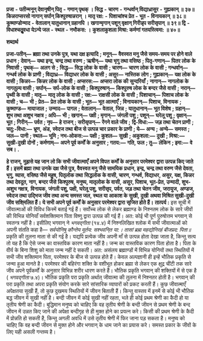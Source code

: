  **प्रजा** **-** **पतीन्मनून् देवानृषीन् पितृ** **-** **गणान् पृथक् ।** **सिद्ध** **-** **चारण** **-** **गन्धर्वान् विद्याध्रासुर** **-** **गुह्यकान् ॥ ३७॥** **किन्नराप्सरसो नागान् सर्पान् किश्पुरुषान्नरान् ।** **मातृ रक्ष:** **-** **पिशाचांश्च प्रेत** **-** **भूत** **-** **विनायकान् ॥ ३८॥** **कूष्माण्डोन्माद** **-** **वेतालान् यातुधानान् ग्रहानपि ।** **खगान्मृगान् पशून् वृक्षान् गिरीन्नृप सरीसृपान् ॥ ३९॥** **द्वि** **-** **विधाश्चतुॢवधा येऽन्ये जल** **-** **स्थल** **-** **नभौकस: ।** **कुशलाकुशला मिश्रा: कर्मणां गतयस्त्विमा: ॥ ४०॥** 

**शब्दार्थ** 

**प्रजा-पतीन्—** **ब्रह्मा तथा उनके पुत्र, यथा दक्ष इत्यादि** **; मनून्—** **वैवस्वत मनु जैसे समय-समय पर होने वाले प्रधान** **; देवान्—** **यथा इन्द्र, चन्द्र तथा वरुण** **; ऋषीन्—** **यथा भृगु तथा वसिष्ठ** **; पितृ-गणान्—** **पितर लोक के निवासी** **; पृथक्—** **अलग से** **;** **सिद्ध—** **सिद्ध लोक के वासी** **; चारण—** **चारण लोक के वासी** **; गन्धर्वान्—** **गन्धर्व लोक के प्राणी** **; विद्याध्र—** **विद्याधर लोक के** **वासी** **; असुर—** **नास्तिक लोग** **; गुह्यकान्—** **यक्ष लोक के वासी** **; किन्नर—** **किन्नर लोक के वासी** **; अप्सरस:—** **अप्सरा लोक की** **सुन्दरियाँ** **; नागान्—** **नागलोक के नागतुल्य वासी** **; सर्पान्—** **सर्प-लोक के वासी** **; किश्पुरुषान्—** **किश्पुरुष लोक के बन्दर जैसे** **वासी** **; नरान्—** **पृथ्वी के वासी** **; मातृ—** **मातृ लोक के वासी** **; रक्ष:—** **राक्षसी लोक के वासी** **; पिशाचान्—** **पिशाच लोक के** **वासी** **; च—** **भी** **; प्रेत—** **प्रेत लोक के वासी** **; भूत—** **भूत आत्माएँ** **; विनायकान्—** **पिशाच, विनायक** **; कूष्माण्ड—** **मायाजाल** **;** **उन्माद—** **पागल** **; वेतालान्—** **वेताल, जिन्न** **; यातुधानान्—** **भूत विशेष** **; ग्रहान्—** **शुभ तथा अशुभ नक्षत्र** **; अपि—** **भी** **; खगान्—** **पक्षी** **; मृगान्—** **जंगली पशु** **; पशून्—** **घरेलू पशु** **; वृक्षान्—** **भूत** **; गिरीन्—** **पर्वत** **; नृप—** **हे राजन्** **; सरीसृपान्—** **रेंगने वाले जीव** **;** **द्वि-विधा:—** **जड़ तथा चेतन प्राणी** **; चतु:-विधा:—** **भ्रूण, अंड, स्वेदज तथा बीज से उत्पन्न चार प्रकार के प्राणी** **; ये—** **अन्य** **;** **अन्ये—** **समस्त** **; जल—** **पानी** **; स्थल—** **भूमि** **; नभ-ओकस:—** **पक्षी** **; कुशल—** **सुखी** **; अकुशला:—** **दुखी** **; मिश्रा:—** **सुखी-दुखी** **दोनों** **; कर्मणाम्—** **अपने पूर्व कर्मों के अनुसार** **; गतय:—** **गति, फल** **; तु—** **लेकिन** **; इमा:—** **वे सब।** **.** 

**हे राजन्, मुझसे यह जान लो कि सभी जीवात्माएँ अपने विपत कर्मों के अनुसार परमेश्वर** **द्वारा उत्पन्न किए जाते हैं। इसमें ब्रह्मा तथा उनके दक्ष जैसे पुत्र, वैवस्वत मनु जैसे सामयिक** **प्रधान, इन्द्र, चन्द्र तथा वरुण जैसे देवता, भृगु, व्यास, वसिष्ठ जैसे महॢष, पितृलोक तथा** **सिद्धलोक के वासी, चारण, गन्धर्व, विद्याधर, असुर, यक्ष, किन्नर तथा देवदूत, नाग, बन्दर जैसे** **किश्पुरुष, मनुष्य, मातृलोक के वासी, असुर, पिशाच, भूत-प्रेत, उन्मादी, शुभ-अशुभ नक्षत्र,** **विनायक, जंगली पशु, पक्षी, घरेलू पशु, सरीसृप, पर्वत, जड़ तथा चेतन जीव, जरायुज,** **अण्डज, स्वेदज तथा उद्भिज जीव तथा अन्य समस्त जल, स्थल या आकाश के सुखी, दुखी** **अथवा मिश्रित सुखी-दुखी जीव सशि्मलित हैं। ये सभी अपने पूर्व कर्मों के अनुसार परमेश्वर द्वारा** **सृजित होते हैं।** **तात्पर्य :** इस सूची में जीवात्माओं की विविध किस्में बताई गई हैं। सर्वोच्च लोक से लेकर ब्रह्माण्ड के निश्नतम लोक के सारे जीवों की विभिन्न योनियाँ सर्वशक्तिमान पिता विष्णु द्वारा उत्पन्न की गई हैं। अत: कोई भी पूर्ण पुरुषोत्तम भगवान् से स्वतन्त्र नहीं है। इसीलिए भगवान् ने *भगवद्गीता*  (१४.४) में निश्नलिखित श्लोक में सभी जीवात्माओं को अपनी संतति कहा है— *सर्वयोनिषु कौन्तेय मूर्तय: सश्भवनि्त या:।* *तासां ब्रह्म महद्योनिरहं बीजप्रद: पिता॥* प्रकृति की तुलना माता से की गई है। यद्यपि प्रत्येक जीव अपनी माँ से उत्पन्न होता देखा जाता है, किन्तु सत्य तो यह है कि ऐसे जन्म का वास्तविक कारण माता नहीं है। जन्म का वास्तविक कारण पिता होता है। पिता के वीर्य के बिना शिशु को माता जन्म नहीं दे सकती। अत: असंलय ब्रह्माण्डों में विभिन्न योनियों तथा स्थितियों में सभी जीव शक्तिमान पिता, परमेश्वर के बीज से उत्पन्न होते हैं। केवल अल्पज्ञानी ही इन्हें भौतिक प्रकृति से जन्मा हुआ मानते है। परमेश्वर की बहिरंगा शक्ति के वशीभूत होकर ब्रह्मा से लेकर एक क्षुद्र चींटी तक सारे जीव अपने पूर्वंकर्मों के अनुसार विभिन्न शरीर धारण करते हैं। भौतिक प्रकृति भगवान् की शक्तियों में से एक है ( *भगवद्गीता* ७.४)। भौतिक प्रकृति परा प्रकृति अर्थात् जीवात्मा की तुलना में निश्नतर होती है। भगवान् की परा प्रकृति तथा अपरा प्रकृति संयोग करके सारे सांसारिक व्यापारों को प्रकट करती हैं। कुछ जीवात्माएँ अपेक्षतया सुखी हैं, तो कुछ दुखमय स्थितियों में जीवन बिताती हैं। किन्तु वास्तव में इनमें से कोई भी भौतिक बद्ध जीवन में सुखी नहीं है। बन्दी जीवन में कोई सुखी नहीं रहता, भले ही कोई प्रथम श्रेणी का कैदी हो या तृतीय श्रेणी का कैदी। बुद्धिमान मनुष्य को चाहिए कि वह तृतीय श्रेणी के बन्दी जीवन से प्रथम श्रेणी के बन्द जीवन में उन्नत किए जाने की अपेक्षा बन्दीगृह से ही मुक्त होने का प्रयत्न करे। किसी की प्रथम श्रेणी के कैदी में प्रोन्नति हो सकती है, किन्तु अगली अवधि में उसे तृतीय श्रेणी में फिर जाना पड़ सकता है। मनुष्य को चाहिए कि वह बन्दी जीवन से मुक्त होने और भगवान् के धाम जाने का प्रयास करे। समस्त प्रकार के जीवों के लिए यही असली गन्तव्य है। 